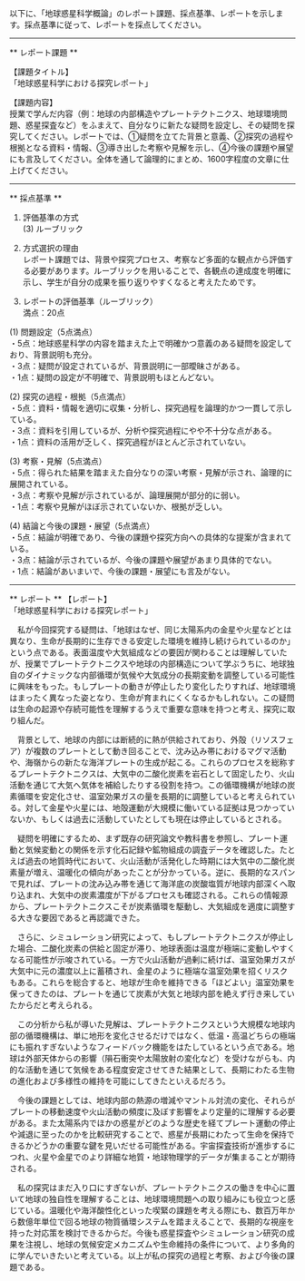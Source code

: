 以下に、「地球惑星科学概論」のレポート課題、採点基準、レポートを示します。採点基準に従って、レポートを採点してください。

---------------------------------------
** レポート課題 **

【課題タイトル】  
「地球惑星科学における探究レポート」

【課題内容】  
授業で学んだ内容（例：地球の内部構造やプレートテクトニクス、地球環境問題、惑星探査など）をふまえて、自分なりに新たな疑問を設定し、その疑問を探究してください。レポートでは、①疑問を立てた背景と意義、②探究の過程や根拠となる資料・情報、③導き出した考察や見解を示し、④今後の課題や展望にも言及してください。全体を通して論理的にまとめ、1600字程度の文章に仕上げてください。

---------------------------------------
** 採点基準 **

1. 評価基準の方式  
(3) ルーブリック

2. 方式選択の理由  
レポート課題では、背景や探究プロセス、考察など多面的な観点から評価する必要があります。ルーブリックを用いることで、各観点の達成度を明確に示し、学生が自分の成果を振り返りやすくなると考えたためです。

3. レポートの評価基準（ルーブリック）  
満点：20点

(1) 問題設定（5点満点）  
・5点：地球惑星科学の内容を踏まえた上で明確かつ意義のある疑問を設定しており、背景説明も充分。  
・3点：疑問が設定されているが、背景説明に一部曖昧さがある。  
・1点：疑問の設定が不明確で、背景説明もほとんどない。

(2) 探究の過程・根拠（5点満点）  
・5点：資料・情報を適切に収集・分析し、探究過程を論理的かつ一貫して示している。  
・3点：資料を引用しているが、分析や探究過程にやや不十分な点がある。  
・1点：資料の活用が乏しく、探究過程がほとんど示されていない。

(3) 考察・見解（5点満点）  
・5点：得られた結果を踏まえた自分なりの深い考察・見解が示され、論理的に展開されている。  
・3点：考察や見解が示されているが、論理展開が部分的に弱い。  
・1点：考察や見解がほぼ示されていないか、根拠が乏しい。

(4) 結論と今後の課題・展望（5点満点）  
・5点：結論が明確であり、今後の課題や探究方向への具体的な提案が含まれている。  
・3点：結論が示されているが、今後の課題や展望があまり具体的でない。  
・1点：結論があいまいで、今後の課題・展望にも言及がない。

---------------------------------------
** レポート **
【レポート】  
「地球惑星科学における探究レポート」  

　私が今回探究する疑問は、「地球はなぜ、同じ太陽系内の金星や火星などとは異なり、生命が長期的に生存できる安定した環境を維持し続けられているのか」という点である。表面温度や大気組成などの要因が関わることは理解していたが、授業でプレートテクトニクスや地球の内部構造について学ぶうちに、地球独自のダイナミックな内部循環が気候や大気成分の長期変動を調整している可能性に興味をもった。もしプレートの動きが停止したり変化したりすれば、地球環境はまったく異なった姿となり、生命が育まれにくくなるかもしれない。この疑問は生命の起源や存続可能性を理解するうえで重要な意味を持つと考え、探究に取り組んだ。

　背景として、地球の内部には断続的に熱が供給されており、外殻（リソスフェア）が複数のプレートとして動き回ることで、沈み込み帯におけるマグマ活動や、海嶺からの新たな海洋プレートの生成が起こる。これらのプロセスを総称するプレートテクトニクスは、大気中の二酸化炭素を岩石として固定したり、火山活動を通じて大気へ気体を補給したりする役割を持つ。この循環機構が地球の炭素循環を安定化させ、温室効果ガスの量を長期的に調整していると考えられている。対して金星や火星には、地殻運動が大規模に働いている証拠は見つかっていないか、もしくは過去に活動していたとしても現在は停止しているとされる。

　疑問を明確にするため、まず既存の研究論文や教科書を参照し、プレート運動と気候変動との関係を示す化石記録や鉱物組成の調査データを確認した。たとえば過去の地質時代において、火山活動が活発化した時期には大気中の二酸化炭素量が増え、温暖化の傾向があったことが分かっている。逆に、長期的なスパンで見れば、プレートの沈み込み帯を通じて海洋底の炭酸塩質が地球内部深くへ取り込まれ、大気中の炭素濃度が下がるプロセスも確認される。これらの情報源から、プレートテクトニクスこそが炭素循環を駆動し、大気組成を適度に調整する大きな要因であると再認識できた。

　さらに、シミュレーション研究によって、もしプレートテクトニクスが停止した場合、二酸化炭素の供給と固定が滞り、地球表面は温度が極端に変動しやすくなる可能性が示唆されている。一方で火山活動が過剰に続けば、温室効果ガスが大気中に元の濃度以上に蓄積され、金星のように極端な温室効果を招くリスクもある。これらを総合すると、地球が生命を維持できる「ほどよい」温室効果を保ってきたのは、プレートを通じて炭素が大気と地球内部を絶えず行き来していたからだと考えられる。

　この分析から私が導いた見解は、プレートテクトニクスという大規模な地球内部の循環機構は、単に地形を変化させるだけではなく、低温・高温どちらの極端にも振れすぎないようなフィードバック機能をはたしているという点である。地球は外部天体からの影響（隕石衝突や太陽放射の変化など）を受けながらも、内的な活動を通じて気候をある程度安定させてきた結果として、長期にわたる生物の進化および多様性の維持を可能にしてきたといえるだろう。

　今後の課題としては、地球内部の熱源の増減やマントル対流の変化、それらがプレートの移動速度や火山活動の頻度に及ぼす影響をより定量的に理解する必要がある。また太陽系内でほかの惑星がどのような歴史を経てプレート運動の停止や減退に至ったのかを比較研究することで、惑星が長期にわたって生命を保持できるかどうかの重要な鍵を見いだせる可能性がある。宇宙探査技術が進歩するにつれ、火星や金星でのより詳細な地質・地球物理学的データが集まることが期待される。

　私の探究はまだ入り口にすぎないが、プレートテクトニクスの働きを中心に置いて地球の独自性を理解することは、地球環境問題への取り組みにも役立つと感じている。温暖化や海洋酸性化といった喫緊の課題を考える際にも、数百万年から数億年単位で回る地球の物質循環システムを踏まえることで、長期的な視座を持った対応策を検討できるからだ。今後も惑星探査やシミュレーション研究の成果を注視し、地球の気候安定メカニズムや生命維持の条件について、より多角的に学んでいきたいと考えている。以上が私の探究の過程と考察、および今後の課題である。

